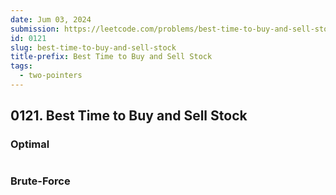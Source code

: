 ```yaml
---
date: Jum 03, 2024
submission: https://leetcode.com/problems/best-time-to-buy-and-sell-stock/submissions/1276682862
id: 0121
slug: best-time-to-buy-and-sell-stock
title-prefix: Best Time to Buy and Sell Stock
tags: 
  - two-pointers
---
```


## 0121. Best Time to Buy and Sell Stock

### Optimal

```.ts {include="index.ts"}
```

### Brute-Force

```.ts {include="bruteforce.ts"}
```
